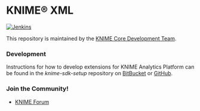 # KNIME® XML

[![Jenkins](https://jenkins.knime.com/buildStatus/icon?job=knime-xml%2Fmaster)](https://jenkins.knime.com/job/knime-xml/job/master/)

This repository is maintained by the [KNIME Core Development Team](mailto:ap-core@knime.com).

### Development
Instructions for how to develop extensions for KNIME Analytics Platform can be found in the _knime-sdk-setup_ repository on [BitBucket](https://bitbucket.org/KNIME/knime-sdk-setup) or [GitHub](http://github.com/knime/knime-sdk-setup).

### Join the Community!
* [KNIME Forum](https://tech.knime.org/forum)
